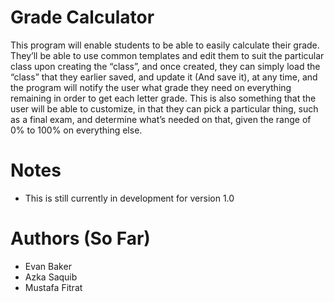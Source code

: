 # Grade Calculator
This program will enable students to be able to easily calculate their grade. They’ll be able to use common templates and edit them to suit the particular class upon creating the “class”, and once created, they can simply load the “class” that they earlier saved, and update it (And save it), at any time, and the program will notify the user what grade they need on everything remaining in order to get each letter grade. This is also something that the user will be able to customize, in that they can pick a particular thing, such as a final exam, and determine what’s needed on that, given the range of 0% to 100% on everything else.

# Notes
- This is still currently in development for version 1.0

# Authors (So Far)
- Evan Baker
- Azka Saquib
- Mustafa Fitrat
